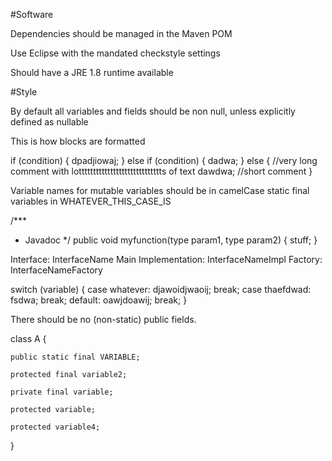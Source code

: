 #Software

Dependencies should be managed in the Maven POM

Use Eclipse with the mandated checkstyle settings

Should have a JRE 1.8 runtime available

#Style

By default all variables and fields should be non null, unless explicitly defined as nullable

This is how blocks are formatted

if (condition) { 
    dpadjiowaj; 
} else if (condition) {
    dadwa;
} else {
    //very long comment with lottttttttttttttttttttttttttttts of text
    dawdwa; //short comment
}

Variable names for mutable variables should be in camelCase
static final variables in WHATEVER_THIS_CASE_IS

/***
 * Javadoc
 */
public void myfunction(type param1, type param2) {
    stuff;
}

Interface: InterfaceName
Main Implementation: InterfaceNameImpl
Factory: InterfaceNameFactory

switch (variable) {
    case whatever:
        djawoidjwaoij;
        break;
    case thaefdwad:
        fsdwa; 
        break;
    default:
        oawjdoawij;
        break;
}

There should be no (non-static) public fields.

class A {

    public static final VARIABLE;

    protected final variable2;
    
    private final variable;
    
    protected variable;
    
    protected variable4;

}